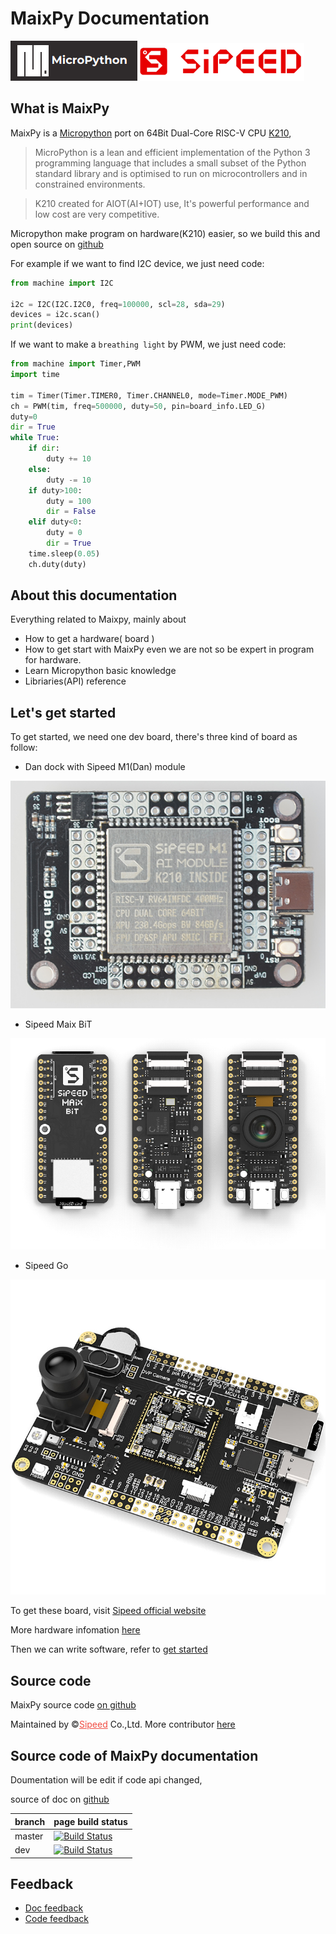 MaixPy Documentation
======

<div class="title_pic">
    <img src="../assets/micropython.png"><img src="../assets/icon_sipeed2.png"  height="60">
</div>


## What is MaixPy

MaixPy is a [Micropython](http://micropython.org/) port on 64Bit Dual-Core RISC-V CPU [K210](https://kendryte.com/),

> MicroPython is a lean and efficient implementation of the Python 3 programming language that includes a small subset of the Python standard library and is optimised to run on microcontrollers and in constrained environments.

> K210 created for AIOT(AI+IOT) use, It's powerful performance and low cost are very competitive.


Micropython make program on hardware(K210) easier, so we build this and open source on [github]((https://github.com/sipeed/MaixPy))

For example if we want to find I2C device, we just need code:
```python
from machine import I2C

i2c = I2C(I2C.I2C0, freq=100000, scl=28, sda=29)
devices = i2c.scan()
print(devices)
```


If we want to make a `breathing light` by PWM, we just need code:
```python
from machine import Timer,PWM
import time

tim = Timer(Timer.TIMER0, Timer.CHANNEL0, mode=Timer.MODE_PWM)
ch = PWM(tim, freq=500000, duty=50, pin=board_info.LED_G)
duty=0
dir = True
while True:
    if dir:
        duty += 10
    else:
        duty -= 10
    if duty>100:
        duty = 100
        dir = False
    elif duty<0:
        duty = 0
        dir = True
    time.sleep(0.05)
    ch.duty(duty)
```

## About this documentation

Everything related to Maixpy, mainly about
* How to get a hardware( board )
* How to get start with MaixPy even we are not so be expert in program for hardware.
* Learn Micropython basic knowledge
* Libriaries(API) reference

## Let's get started

To get started, we need one dev board, there's three kind of board as follow:

* Dan dock with Sipeed M1(Dan) module

![Dan dock](../assets/Dan_Dock.png)

* Sipeed Maix BiT

![BiT](../assets/BiT.png)

* Sipeed Go

![Go](../assets/Go.jpg)

To get these board, visit [Sipeed official website](https://sipeed.com/)

More hardware infomation [here](en/hardware/hardware.md)

Then we can write software, refer to [get started](en/get_started.md)


## Source code

MaixPy source code [on github](https://github.com/sipeed/MaixPy)

Maintained by &copy;<a href="https://www.sipeed.com" style="color: #f14c42">Sipeed</a> Co.,Ltd. More contributor [here](https://github.com/sipeed/MaixPy/graphs/contributors)


## Source code of MaixPy documentation

Doumentation will be edit if code api changed,

source of doc on [github](https://github.com/sipeed/MaixPy_DOC)

|   branch  |   page build status  |
| --------- | --------------- |
| master |[![Build Status](https://travis-ci.org/sipeed/MaixPy_DOC.svg?branch=master)](https://travis-ci.org/sipeed/MaixPy_DOC) |
| dev    |[![Build Status](https://travis-ci.org/sipeed/MaixPy_DOC.svg?branch=dev)](https://travis-ci.org/sipeed/MaixPy_DOC)    |


## Feedback

* [Doc feedback](https://github.com/sipeed/MaixPy_DOC/issues)
* [Code feedback](https://github.com/sipeed/MaixPy/issues)


